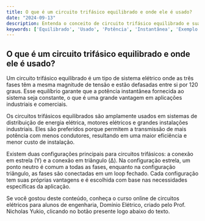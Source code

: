 ```yaml
---
title: O que é um circuito trifásico equilibrado e onde ele é usado?
date: "2024-09-13"
description: Entenda o conceito de circuito trifásico equilibrado e suas aplicações práticas.
keywords: ['Equilibrado', 'Usado', 'Potência', 'Instantânea', 'Exemplo', 'Triângulo-Estrela', 'Circuito']
---
```


## O que é um circuito trifásico equilibrado e onde ele é usado?

Um circuito trifásico equilibrado é um tipo de sistema elétrico onde as três fases têm a mesma magnitude de tensão e estão defasadas entre si por 120 graus. Esse equilíbrio garante que a potência instantânea fornecida ao sistema seja constante, o que é uma grande vantagem em aplicações industriais e comerciais.

Os circuitos trifásicos equilibrados são amplamente usados em sistemas de distribuição de energia elétrica, motores elétricos e grandes instalações industriais. Eles são preferidos porque permitem a transmissão de mais potência com menos condutores, resultando em uma maior eficiência e menor custo de instalação.

Existem duas configurações principais para circuitos trifásicos: a conexão em estrela (Y) e a conexão em triângulo (Δ). Na configuração estrela, um ponto neutro é comum a todas as fases, enquanto na configuração triângulo, as fases são conectadas em um loop fechado. Cada configuração tem suas próprias vantagens e é escolhida com base nas necessidades específicas da aplicação.

Se você gostou deste conteúdo, conheça o curso online de circuitos elétricos para alunos de engenharia, Domínio Elétrico, criado pelo Prof. Nicholas Yukio, clicando no botão presente logo abaixo do texto.